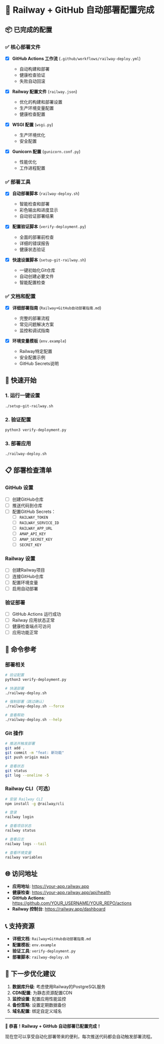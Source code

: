 # 🎉 Railway + GitHub 自动部署配置完成

## 📦 已完成的配置

### ✅ 核心部署文件
- [x] **GitHub Actions 工作流** (`.github/workflows/railway-deploy.yml`)
  - 自动构建和部署
  - 健康检查验证
  - 失败自动回滚

- [x] **Railway 配置文件** (`railway.json`)
  - 优化的构建和部署设置
  - 生产环境变量配置
  - 健康检查配置

- [x] **WSGI 配置** (`wsgi.py`)
  - 生产环境优化
  - 安全配置

- [x] **Gunicorn 配置** (`gunicorn.conf.py`)
  - 性能优化
  - 工作进程配置

### ✅ 部署工具
- [x] **自动部署脚本** (`railway-deploy.sh`)
  - 智能检查和部署
  - 彩色输出和进度显示
  - 自动验证部署结果

- [x] **配置验证脚本** (`verify-deployment.py`)
  - 全面的部署前检查
  - 详细的错误报告
  - 健康状态验证

- [x] **快速设置脚本** (`setup-git-railway.sh`)
  - 一键初始化Git仓库
  - 自动创建必要文件
  - 智能配置检查

### ✅ 文档和配置
- [x] **详细部署指南** (`Railway+GitHub自动部署指南.md`)
  - 完整的部署流程
  - 常见问题解决方案
  - 监控和调试指南

- [x] **环境变量模板** (`env.example`)
  - Railway特定配置
  - 安全配置示例
  - GitHub Secrets说明

## 🚀 快速开始

### 1. 运行一键设置
```bash
./setup-git-railway.sh
```

### 2. 验证配置
```bash
python3 verify-deployment.py
```

### 3. 部署应用
```bash
./railway-deploy.sh
```

## 📋 部署检查清单

### GitHub 设置
- [ ] 创建GitHub仓库
- [ ] 推送代码到仓库
- [ ] 配置GitHub Secrets：
  - [ ] `RAILWAY_TOKEN`
  - [ ] `RAILWAY_SERVICE_ID`
  - [ ] `RAILWAY_APP_URL`
  - [ ] `AMAP_API_KEY`
  - [ ] `AMAP_SECRET_KEY`
  - [ ] `SECRET_KEY`

### Railway 设置
- [ ] 创建Railway项目
- [ ] 连接GitHub仓库
- [ ] 配置环境变量
- [ ] 启用自动部署

### 验证部署
- [ ] GitHub Actions 运行成功
- [ ] Railway 应用状态正常
- [ ] 健康检查端点可访问
- [ ] 应用功能正常

## 🔧 命令参考

### 部署相关
```bash
# 验证配置
python3 verify-deployment.py

# 快速部署
./railway-deploy.sh

# 强制部署（跳过确认）
./railway-deploy.sh --force

# 查看帮助
./railway-deploy.sh --help
```

### Git 操作
```bash
# 推送并触发部署
git add .
git commit -m "feat: 新功能"
git push origin main

# 查看状态
git status
git log --oneline -5
```

### Railway CLI（可选）
```bash
# 安装 Railway CLI
npm install -g @railway/cli

# 登录
railway login

# 查看项目状态
railway status

# 查看日志
railway logs --tail

# 查看环境变量
railway variables
```

## 🌐 访问地址

- **应用地址**: https://your-app.railway.app
- **健康检查**: https://your-app.railway.app/api/health
- **GitHub Actions**: https://github.com/YOUR_USERNAME/YOUR_REPO/actions
- **Railway 控制台**: https://railway.app/dashboard

## 📞 支持资源

- **详细文档**: `Railway+GitHub自动部署指南.md`
- **配置模板**: `env.example`
- **验证工具**: `verify-deployment.py`
- **部署脚本**: `railway-deploy.sh`

## 🎯 下一步优化建议

1. **数据库升级**: 考虑使用Railway的PostgreSQL服务
2. **CDN配置**: 为静态资源配置CDN
3. **监控设置**: 配置应用性能监控
4. **备份策略**: 设置定期数据备份
5. **域名配置**: 绑定自定义域名

---

**🎉 恭喜！Railway + GitHub 自动部署已配置完成！**

现在您可以享受自动化部署带来的便利，每次推送代码都会自动触发部署流程。
